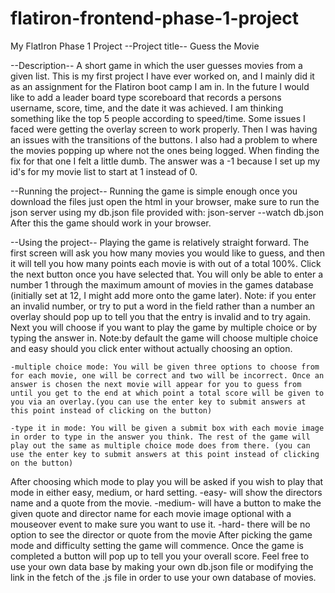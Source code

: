 # flatiron-frontend-phase-1-project
My FlatIron Phase 1 Project
--Project title-- Guess the Movie

--Description-- 
A short game in which the user guesses movies from a given list. This is my first project I have ever worked on, and I mainly did it as an assignment for the Flatiron boot camp I am in. In the future I would like to add a leader board type scoreboard that records a persons username, score, time, and the date it was achieved. I am thinking something like the top 5 people according to speed/time. Some issues I faced were getting the overlay screen to work properly. Then I was having an issues with the transitions of the buttons. I also had a problem to where the movies popping up where not the ones being logged. When finding the fix for that one I felt a little dumb. The answer was a -1 because I set up my id's for my movie list to start at 1 instead of 0.

--Running the project-- 
Running the game is simple enough once you download the files just open the html in your browser, make sure to run the json server using my db.json file provided with:
  json-server --watch db.json
After this the game should work in your browser.

--Using the project-- 
Playing the game is relatively straight forward. The first screen will ask you how many movies you would like to guess, and then it will tell you how many points each movie is with out of a total 100%. Click the next button once you have selected that. You will only be able to enter a number 1 through the maximum amount of movies in the games database (initially set at 12, I might add more onto the game later). Note: if you enter an invalid number, or try to put a word in the field rather than a number an overlay should pop up to tell you that the entry is invalid and to try again. Next you will choose if you want to play the game by multiple choice or by typing the answer in. Note:by default the game will choose multiple choice and easy should you click enter without actually choosing an option.

    -multiple choice mode: You will be given three options to choose from for each movie, one will be correct and two will be incorrect. Once an answer is chosen the next movie will appear for you to guess from until you get to the end at which point a total score will be given to you via an overlay.(you can use the enter key to submit answers at this point instead of clicking on the button)

    -type it in mode: You will be given a submit box with each movie image in order to type in the answer you think. The rest of the game will play out the same as multiple choice mode does from there. (you can use the enter key to submit answers at this point instead of clicking on the button)

After choosing which mode to play you will be asked if you wish to play that mode in either easy, medium, or hard setting.
    -easy- will show the directors name and a quote from the movie.
    -medium- will have a button to make the given quote and director name for each movie image optional with a mouseover event to make sure you want to use it.
    -hard- there will be no option to see the director or quote from the movie
After picking the game mode and difficulty setting the game will commence. Once the game is completed a button will pop up to tell you your overall score.
Feel free to use your own data base by making your own db.json file or modifying the link in the fetch of the .js file in order to use your own database of movies.
